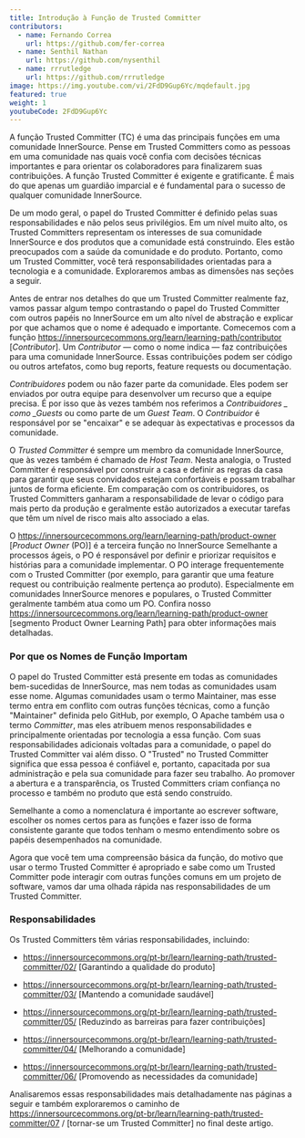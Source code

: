```yaml
---
title: Introdução à Função de Trusted Committer
contributors:
  - name: Fernando Correa
    url: https://github.com/fer-correa
  - name: Senthil Nathan
    url: https://github.com/nysenthil
  - name: rrrutledge
    url: https://github.com/rrrutledge
image: https://img.youtube.com/vi/2FdD9Gup6Yc/mqdefault.jpg
featured: true
weight: 1
youtubeCode: 2FdD9Gup6Yc
---
```

<div class="paragraph">
<p>A função Trusted Committer (TC) é uma das principais funções em uma comunidade InnerSource.
Pense em Trusted Committers como as pessoas em uma comunidade nas quais você confia com decisões técnicas importantes e para orientar os colaboradores para finalizarem suas contribuições.
A função Trusted Committer é exigente e gratificante.
É mais do que apenas um guardião imparcial e é fundamental para o sucesso de qualquer comunidade InnerSource.</p>
</div>
<div class="paragraph">
<p>De um modo geral, o papel do Trusted Committer é definido pelas suas responsabilidades e não pelos seus privilégios.
Em um nível muito alto, os Trusted Committers representam os interesses de sua comunidade InnerSource e dos produtos que a comunidade está construindo.
Eles estão preocupados com a saúde da comunidade e do produto.
Portanto, como um Trusted Committer, você terá responsabilidades orientadas para a tecnologia e a comunidade.
Exploraremos ambas as dimensões nas seções a seguir.</p>
</div>
<div class="paragraph">
<p>Antes de entrar nos detalhes do que um Trusted Committer realmente faz, vamos passar algum tempo contrastando o papel do Trusted Committer com outros papéis no InnerSource em um alto nível de abstração e explicar por que achamos que o nome é adequado e importante.
Comecemos com a função <a href="https://innersourcecommons.org/learn/learning-path/contributor" class="bare">https://innersourcecommons.org/learn/learning-path/contributor</a> [<em>Contributor</em>].
Um <em>Contributor</em> — como o nome indica — faz contribuições para uma comunidade InnerSource.
Essas contribuições podem ser código ou outros artefatos, como bug reports, feature requests ou documentação.</p>
</div>
<div class="paragraph">
<p><em>Contribuidores</em> podem ou não fazer parte da comunidade.
Eles podem ser enviados por outra equipe para desenvolver um recurso que a equipe precisa.
É por isso que às vezes também nos referimos a <em>Contribuidores _ como _Guests</em> ou como parte de um <em>Guest Team</em>.
O <em>Contribuidor</em> é responsável por se "encaixar" e se adequar às expectativas e processos da comunidade.</p>
</div>
<div class="paragraph">
<p>O <em>Trusted Committer</em> é sempre um membro da comunidade InnerSource, que às vezes também é chamado de <em>Host Team</em>. Nesta analogia, o Trusted Committer é responsável por construir a casa e definir as regras da casa para garantir que seus convidados estejam confortáveis e possam trabalhar juntos de forma eficiente.
Em comparação com os contribuidores, os Trusted Committers ganharam a responsabilidade de levar o código para mais perto da produção e geralmente estão autorizados a executar tarefas que têm um nível de risco mais alto associado a elas.</p>
</div>
<div class="paragraph">
<p>O <a href="https://innersourcecommons.org/learn/learning-path/product-owner" class="bare">https://innersourcecommons.org/learn/learning-path/product-owner</a> [<em>Product Owner</em> (PO)] é a terceira função no InnerSource
Semelhante a processos ágeis, o PO é responsável por definir e priorizar requisitos e histórias para a comunidade implementar.
O PO interage frequentemente com o Trusted Committer (por exemplo, para garantir que uma feature request ou contribuição realmente pertença ao produto).
Especialmente em comunidades InnerSource menores e populares, o Trusted Committer geralmente também atua como um PO.
Confira nosso <a href="https://innersourcecommons.org/learn/learning-path/product-owner" class="bare">https://innersourcecommons.org/learn/learning-path/product-owner</a> [segmento Product Owner Learning Path] para obter informações mais detalhadas.</p>
</div>
<div class="sect2">
<h3 id="_por_que_os_nomes_de_função_importam">Por que os Nomes de Função Importam</h3>
<div class="paragraph">
<p>O papel do Trusted Committer está presente em todas as comunidades bem-sucedidas de InnerSource, mas nem todas as comunidades usam esse nome.
Algumas comunidades usam o termo Maintainer, mas esse termo entra em conflito com outras funções técnicas, como a função "Maintainer" definida pelo GitHub, por exemplo,
O Apache também usa o termo <em>Committer</em>, mas eles atribuem menos responsabilidades e principalmente orientadas por tecnologia a essa função.
Com suas responsabilidades adicionais voltadas para a comunidade, o papel do Trusted Committer vai além disso.
O "Trusted" no Trusted Committer significa que essa pessoa é confiável e, portanto, capacitada por sua administração e pela sua comunidade para fazer seu trabalho.
Ao promover a abertura e a transparência, os Trusted Committers criam confiança no processo e também no produto que está sendo construído.</p>
</div>
<div class="paragraph">
<p>Semelhante a como a nomenclatura é importante ao escrever software, escolher os nomes certos para as funções e fazer isso de forma consistente garante que todos tenham o mesmo entendimento sobre os papéis desempenhados na comunidade.</p>
</div>
<div class="paragraph">
<p>Agora que você tem uma compreensão básica da função, do motivo que usar o termo Trusted Committer é apropriado e sabe como um Trusted Committer pode interagir com outras funções comuns em um projeto de software, vamos dar uma olhada rápida nas responsabilidades de um Trusted Committer.</p>
</div>
</div>
<div class="sect2">
<h3 id="_responsabilidades">Responsabilidades</h3>
<div class="paragraph">
<p>Os Trusted Committers têm várias responsabilidades, incluindo:</p>
</div>
<div class="ulist">
<ul>
<li>
<p><a href="https://innersourcecommons.org/pt-br/learn/learning-path/trusted-committer/02/" class="bare">https://innersourcecommons.org/pt-br/learn/learning-path/trusted-committer/02/</a> [Garantindo a qualidade do produto]</p>
</li>
<li>
<p><a href="https://innersourcecommons.org/pt-br/learn/learning-path/trusted-committer/03/" class="bare">https://innersourcecommons.org/pt-br/learn/learning-path/trusted-committer/03/</a> [Mantendo a comunidade saudável]</p>
</li>
<li>
<p><a href="https://innersourcecommons.org/pt-br/learn/learning-path/trusted-committer/05/" class="bare">https://innersourcecommons.org/pt-br/learn/learning-path/trusted-committer/05/</a> [Reduzindo as barreiras para fazer contribuições]</p>
</li>
<li>
<p><a href="https://innersourcecommons.org/pt-br/learn/learning-path/trusted-committer/04/" class="bare">https://innersourcecommons.org/pt-br/learn/learning-path/trusted-committer/04/</a> [Melhorando a comunidade]</p>
</li>
<li>
<p><a href="https://innersourcecommons.org/pt-br/learn/learning-path/trusted-committer/06/" class="bare">https://innersourcecommons.org/pt-br/learn/learning-path/trusted-committer/06/</a> [Promovendo as necessidades da comunidade]</p>
</li>
</ul>
</div>
<div class="paragraph">
<p>Analisaremos essas responsabilidades mais detalhadamente nas páginas a seguir e também exploraremos o caminho de <a href="https://innersourcecommons.org/pt-br/learn/learning-path/trusted-committer/07" class="bare">https://innersourcecommons.org/pt-br/learn/learning-path/trusted-committer/07</a> / [tornar-se um Trusted Committer] no final deste artigo.</p>
</div>
</div>
<!--- This file autogenerated from https://github.com/InnerSourceCommons/InnerSourceLearningPath/blob/main/scripts -->